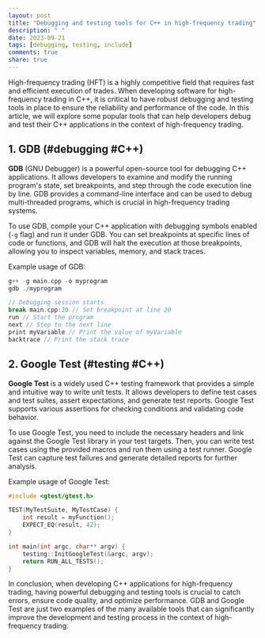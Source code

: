 ```yaml
---
layout: post
title: "Debugging and testing tools for C++ in high-frequency trading"
description: " "
date: 2023-09-21
tags: [debugging, testing, include]
comments: true
share: true
---
```


High-frequency trading (HFT) is a highly competitive field that requires fast and efficient execution of trades. When developing software for high-frequency trading in C++, it is critical to have robust debugging and testing tools in place to ensure the reliability and performance of the code. In this article, we will explore some popular tools that can help developers debug and test their C++ applications in the context of high-frequency trading.

## 1. **GDB** (#debugging #C++)

**GDB** (GNU Debugger) is a powerful open-source tool for debugging C++ applications. It allows developers to examine and modify the running program's state, set breakpoints, and step through the code execution line by line. GDB provides a command-line interface and can be used to debug multi-threaded programs, which is crucial in high-frequency trading systems.

To use GDB, compile your C++ application with debugging symbols enabled (`-g` flag) and run it under GDB. You can set breakpoints at specific lines of code or functions, and GDB will halt the execution at those breakpoints, allowing you to inspect variables, memory, and stack traces.

Example usage of GDB:
```cpp
g++ -g main.cpp -o myprogram
gdb ./myprogram

// Debugging session starts
break main.cpp:20 // Set breakpoint at line 20
run // Start the program
next // Step to the next line
print myVariable // Print the value of myVariable
backtrace // Print the stack trace
```

## 2. **Google Test** (#testing #C++)

**Google Test** is a widely used C++ testing framework that provides a simple and intuitive way to write unit tests. It allows developers to define test cases and test suites, assert expectations, and generate test reports. Google Test supports various assertions for checking conditions and validating code behavior.

To use Google Test, you need to include the necessary headers and link against the Google Test library in your test targets. Then, you can write test cases using the provided macros and run them using a test runner. Google Test can capture test failures and generate detailed reports for further analysis.

Example usage of Google Test:
```cpp
#include <gtest/gtest.h>

TEST(MyTestSuite, MyTestCase) {
    int result = myFunction();
    EXPECT_EQ(result, 42);
}

int main(int argc, char** argv) {
    testing::InitGoogleTest(&argc, argv);
    return RUN_ALL_TESTS();
}
```

In conclusion, when developing C++ applications for high-frequency trading, having powerful debugging and testing tools is crucial to catch errors, ensure code quality, and optimize performance. GDB and Google Test are just two examples of the many available tools that can significantly improve the development and testing process in the context of high-frequency trading.